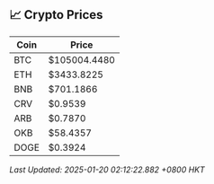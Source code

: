 ## 📈 Crypto Prices

| Coin | Price |
| ---- | ----- |
| BTC | $105004.4480 |
| ETH | $3433.8225 |
| BNB | $701.1866 |
| CRV | $0.9539 |
| ARB | $0.7870 |
| OKB | $58.4357 |
| DOGE | $0.3924 |

_Last Updated: 2025-01-20 02:12:22.882 +0800 HKT_
